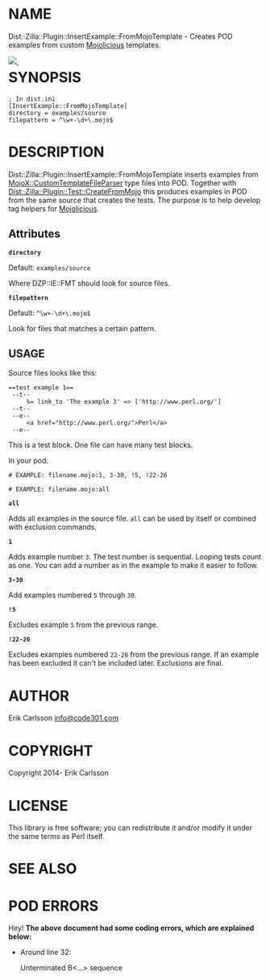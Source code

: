 # NAME

Dist::Zilla::Plugin::InsertExample::FromMojoTemplate - Creates POD examples from custom [Mojolicious](https://metacpan.org/pod/Mojolicious) templates.

<div>
    <p><a style="float: left;" href="https://travis-ci.org/Csson/p5-Dist-Zilla-Plugin-InsertExample-FromMojoTemplates"><img src="https://travis-ci.org/Csson/p5-Dist-Zilla-Plugin-InsertExample-FromMojoTemplates.svg?branch=master">&nbsp;</a>
</div>

# SYNOPSIS

    ; In dist.ini
    [InsertExample::FromMojoTemplate]
    directory = examples/source
    filepattern = ^\w+-\d+\.mojo$

# DESCRIPTION

Dist::Zilla::Plugin::InsertExample::FromMojoTemplate inserts examples from [MojoX::CustomTemplateFileParser](https://metacpan.org/pod/MojoX::CustomTemplateFileParser) type files into POD.
Together with [Dist::Zilla::Plugin::Test::CreateFromMojo](https://metacpan.org/pod/Dist::Zilla::Plugin::Test::CreateFromMojo) this produces examples in POD from the same source that creates the tests.
The purpose is to help develop tag helpers for [Mojolicious](https://metacpan.org/pod/Mojolicious).

## Attributes

**`directory`**

Default: `examples/source`

Where DZP::IE::FMT should look for source files.

**`filepattern`**

Default: `^\w+-\d+\.mojo$`

Look for files that matches a certain pattern.

## USAGE

Source files looks like this:

    ==test example 1==
     --t--
         %= link_to 'The example 3' => ['http://www.perl.org/']
     --t--
     --e--
         <a href="http://www.perl.org/">Perl</a>
     --e--

This is a test block. One file can have many test blocks.

In your pod:

    # EXAMPLE: filename.mojo:1, 3-30, !5, !22-26

    # EXAMPLE: filename.mojo:all

**`all`**

Adds all examples in the source file. `all` can be used by itself or combined with exclusion commands.

**`1`**

Adds example number `3`. The test number is sequential. Looping tests count as one. You can add a number as in the example to make it easier to follow.

**`3-30`**

Add examples numbered `5` through `30`.

**`!5`**

Excludes example `5` from the previous range.

**`!22-26`**

Excludes examples numbered `22-26` from the previous range. If an example has been excluded it can't be included later. Exclusions are final.

# AUTHOR

Erik Carlsson <info@code301.com>

# COPYRIGHT

Copyright 2014- Erik Carlsson

# LICENSE

This library is free software; you can redistribute it and/or modify
it under the same terms as Perl itself.

# SEE ALSO

# POD ERRORS

Hey! **The above document had some coding errors, which are explained below:**

- Around line 32:

    Unterminated B<...> sequence

